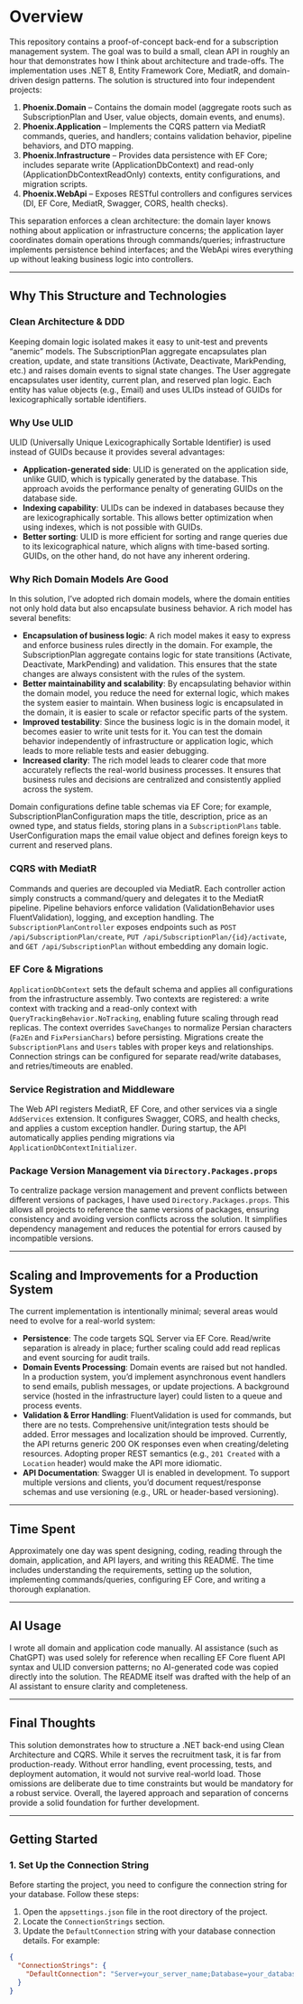 # Overview

This repository contains a proof-of-concept back-end for a subscription management system. The goal was to build a small, clean API in roughly an hour that demonstrates how I think about architecture and trade-offs. The implementation uses .NET 8, Entity Framework Core, MediatR, and domain-driven design patterns. The solution is structured into four independent projects:

1. **Phoenix.Domain** – Contains the domain model (aggregate roots such as SubscriptionPlan and User, value objects, domain events, and enums).
2. **Phoenix.Application** – Implements the CQRS pattern via MediatR commands, queries, and handlers; contains validation behavior, pipeline behaviors, and DTO mapping.
3. **Phoenix.Infrastructure** – Provides data persistence with EF Core; includes separate write (ApplicationDbContext) and read-only (ApplicationDbContextReadOnly) contexts, entity configurations, and migration scripts.
4. **Phoenix.WebApi** – Exposes RESTful controllers and configures services (DI, EF Core, MediatR, Swagger, CORS, health checks).

This separation enforces a clean architecture: the domain layer knows nothing about application or infrastructure concerns; the application layer coordinates domain operations through commands/queries; infrastructure implements persistence behind interfaces; and the WebApi wires everything up without leaking business logic into controllers.

---

## Why This Structure and Technologies

### Clean Architecture & DDD

Keeping domain logic isolated makes it easy to unit-test and prevents “anemic” models. The SubscriptionPlan aggregate encapsulates plan creation, update, and state transitions (Activate, Deactivate, MarkPending, etc.) and raises domain events to signal state changes. The User aggregate encapsulates user identity, current plan, and reserved plan logic. Each entity has value objects (e.g., Email) and uses ULIDs instead of GUIDs for lexicographically sortable identifiers.

### Why Use ULID

ULID (Universally Unique Lexicographically Sortable Identifier) is used instead of GUIDs because it provides several advantages:

- **Application-generated side**: ULID is generated on the application side, unlike GUID, which is typically generated by the database. This approach avoids the performance penalty of generating GUIDs on the database side.
- **Indexing capability**: ULIDs can be indexed in databases because they are lexicographically sortable. This allows better optimization when using indexes, which is not possible with GUIDs.
- **Better sorting**: ULID is more efficient for sorting and range queries due to its lexicographical nature, which aligns with time-based sorting. GUIDs, on the other hand, do not have any inherent ordering.

### Why Rich Domain Models Are Good

In this solution, I’ve adopted rich domain models, where the domain entities not only hold data but also encapsulate business behavior. A rich model has several benefits:

- **Encapsulation of business logic**: A rich model makes it easy to express and enforce business rules directly in the domain. For example, the SubscriptionPlan aggregate contains logic for state transitions (Activate, Deactivate, MarkPending) and validation. This ensures that the state changes are always consistent with the rules of the system.
- **Better maintainability and scalability**: By encapsulating behavior within the domain model, you reduce the need for external logic, which makes the system easier to maintain. When business logic is encapsulated in the domain, it is easier to scale or refactor specific parts of the system.
- **Improved testability**: Since the business logic is in the domain model, it becomes easier to write unit tests for it. You can test the domain behavior independently of infrastructure or application logic, which leads to more reliable tests and easier debugging.
- **Increased clarity**: The rich model leads to clearer code that more accurately reflects the real-world business processes. It ensures that business rules and decisions are centralized and consistently applied across the system.

Domain configurations define table schemas via EF Core; for example, SubscriptionPlanConfiguration maps the title, description, price as an owned type, and status fields, storing plans in a `SubscriptionPlans` table. UserConfiguration maps the email value object and defines foreign keys to current and reserved plans.

### CQRS with MediatR

Commands and queries are decoupled via MediatR. Each controller action simply constructs a command/query and delegates it to the MediatR pipeline. Pipeline behaviors enforce validation (ValidationBehavior uses FluentValidation), logging, and exception handling. The `SubscriptionPlanController` exposes endpoints such as `POST /api/SubscriptionPlan/create`, `PUT /api/SubscriptionPlan/{id}/activate`, and `GET /api/SubscriptionPlan` without embedding any domain logic.

### EF Core & Migrations

`ApplicationDbContext` sets the default schema and applies all configurations from the infrastructure assembly. Two contexts are registered: a write context with tracking and a read-only context with `QueryTrackingBehavior.NoTracking`, enabling future scaling through read replicas. The context overrides `SaveChanges` to normalize Persian characters (`Fa2En` and `FixPersianChars`) before persisting. Migrations create the `SubscriptionPlans` and `Users` tables with proper keys and relationships. Connection strings can be configured for separate read/write databases, and retries/timeouts are enabled.

### Service Registration and Middleware

The Web API registers MediatR, EF Core, and other services via a single `AddServices` extension. It configures Swagger, CORS, and health checks, and applies a custom exception handler. During startup, the API automatically applies pending migrations via `ApplicationDbContextInitializer`.

### Package Version Management via `Directory.Packages.props`

To centralize package version management and prevent conflicts between different versions of packages, I have used `Directory.Packages.props`. This allows all projects to reference the same versions of packages, ensuring consistency and avoiding version conflicts across the solution. It simplifies dependency management and reduces the potential for errors caused by incompatible versions.

---

## Scaling and Improvements for a Production System

The current implementation is intentionally minimal; several areas would need to evolve for a real-world system:

- **Persistence**: The code targets SQL Server via EF Core. Read/write separation is already in place; further scaling could add read replicas and event sourcing for audit trails.
- **Domain Events Processing**: Domain events are raised but not handled. In a production system, you’d implement asynchronous event handlers to send emails, publish messages, or update projections. A background service (hosted in the infrastructure layer) could listen to a queue and process events.
- **Validation & Error Handling**: FluentValidation is used for commands, but there are no tests. Comprehensive unit/integration tests should be added. Error messages and localization should be improved. Currently, the API returns generic 200 OK responses even when creating/deleting resources. Adopting proper REST semantics (e.g., `201 Created` with a `Location` header) would make the API more idiomatic.
- **API Documentation**: Swagger UI is enabled in development. To support multiple versions and clients, you’d document request/response schemas and use versioning (e.g., URL or header-based versioning).

---

## Time Spent

Approximately one day was spent designing, coding, reading through the domain, application, and API layers, and writing this README. The time includes understanding the requirements, setting up the solution, implementing commands/queries, configuring EF Core, and writing a thorough explanation.

---

## AI Usage

I wrote all domain and application code manually. AI assistance (such as ChatGPT) was used solely for reference when recalling EF Core fluent API syntax and ULID conversion patterns; no AI-generated code was copied directly into the solution. The README itself was drafted with the help of an AI assistant to ensure clarity and completeness.

---

## Final Thoughts

This solution demonstrates how to structure a .NET back-end using Clean Architecture and CQRS. While it serves the recruitment task, it is far from production-ready. Without error handling, event processing, tests, and deployment automation, it would not survive real-world load. Those omissions are deliberate due to time constraints but would be mandatory for a robust service. Overall, the layered approach and separation of concerns provide a solid foundation for further development.

---

## Getting Started

### 1. Set Up the Connection String

Before starting the project, you need to configure the connection string for your database. Follow these steps:

1. Open the `appsettings.json` file in the root directory of the project.
2. Locate the `ConnectionStrings` section.
3. Update the `DefaultConnection` string with your database connection details. For example:

```json
{
  "ConnectionStrings": {
    "DefaultConnection": "Server=your_server_name;Database=your_database_name;User Id=your_username;Password=your_password;"
  }
}